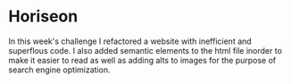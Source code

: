 # Horiseon
In this week's challenge I refactored a website with inefficient and superflous code. I also added semantic elements to the html file inorder to make it easier to read as well as adding alts to images for the purpose of search engine optimization.
